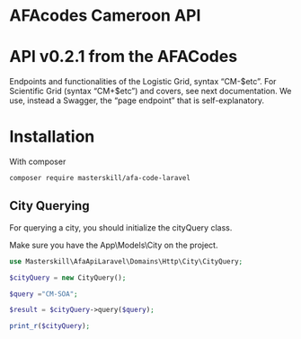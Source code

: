 # AFAcodes Cameroon API

# API v0.2.1 from the AFACodes

<p>
Endpoints and functionalities of the Logistic Grid, syntax “CM-$etc”. For Scientific Grid (syntax “CM+$etc”) and covers, see next documentation. We use, instead a Swagger, the “page endpoint” that is self-explanatory.
</p>

# Installation

With composer

```bash
composer require masterskill/afa-code-laravel
```

## City Querying

For querying a city, you should initialize the cityQuery class.

Make sure you have the App\Models\City on the project.

```php
use Masterskill\AfaApiLaravel\Domains\Http\City\CityQuery;

$cityQuery = new CityQuery();

$query ="CM-SOA";

$result = $cityQuery->query($query);

print_r($cityQuery);

```
